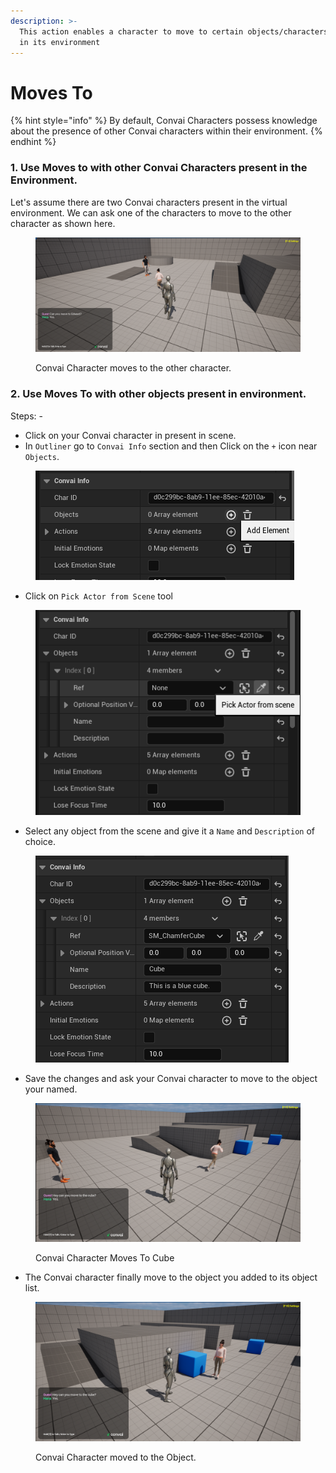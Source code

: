 ```yaml
---
description: >-
  This action enables a character to move to certain objects/characters present
  in its environment
---
```


# Moves To

{% hint style="info" %}
By default, Convai Characters possess knowledge about the presence of other Convai characters within their environment.
{% endhint %}

### 1. Use Moves to with other Convai Characters present in the Environment.&#x20;

Let's assume there are two Convai characters present in the virtual environment. We can ask one of the characters to move to the other character as shown here.&#x20;

<figure><img src="../../../../../.gitbook/assets/image (11).png" alt=""><figcaption><p>Convai Character moves to the other character. </p></figcaption></figure>

### 2. Use Moves To with other objects present in environment.

Steps: -&#x20;

* Click on your Convai character in present in scene.&#x20;
* In `Outliner` go to `Convai Info` section and then Click on the `+` icon near `Objects`.&#x20;

<figure><img src="../../../../../.gitbook/assets/image (12).png" alt=""><figcaption></figcaption></figure>

* Click on `Pick Actor from Scene` tool&#x20;

<figure><img src="../../../../../.gitbook/assets/image (13).png" alt=""><figcaption></figcaption></figure>

* Select any object from the scene and give it a `Name` and `Description` of choice.&#x20;

<figure><img src="../../../../../.gitbook/assets/image (15).png" alt=""><figcaption></figcaption></figure>

* Save the changes and ask your Convai character to move to the object your named.&#x20;

<figure><img src="../../../../../.gitbook/assets/image (16).png" alt=""><figcaption><p>Convai Character Moves To Cube</p></figcaption></figure>

* The Convai character finally move to the object you added  to its object list.&#x20;

<figure><img src="../../../../../.gitbook/assets/image (17).png" alt=""><figcaption><p>Convai Character moved to the Object. </p></figcaption></figure>



